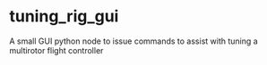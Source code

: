 # tuning_rig_gui
A small GUI python node to issue commands to assist with tuning a multirotor flight controller
